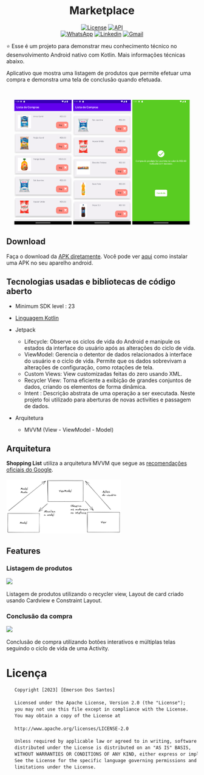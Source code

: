 <h1 align="center">Marketplace</h1>

<p align="center">
  <a href="https://opensource.org/licenses/Apache-2.0"><img alt="License" src="https://img.shields.io/badge/License-Apache%202.0-blue.svg"/></a>
  <a href="https://android-arsenal.com/api?level=23"><img src="https://img.shields.io/badge/API-23%2B-brightgreen.svg?style=flat" border="0" alt="API"></a>
  <br>
  <a href="https://wa.me/+5571991154541"><img alt="WhatsApp" src="https://img.shields.io/badge/WhatsApp-25D366?style=for-the-badge&logo=whatsapp&logoColor=white"/></a>
  <a href="https://www.linkedin.com/in/emerson-dos-santos-silva-398319206/"><img alt="Linkedin" src="https://img.shields.io/badge/LinkedIn-0077B5?style=for-the-badge&logo=linkedin&logoColor=white"/></a>
  <a href="mailto:emersonsantos1921@gmail.com"><img alt="Gmail" src="https://img.shields.io/badge/Gmail-D14836?style=for-the-badge&logo=gmail&logoColor=white"/></a>
</p>

<p align="center">  

⭐ Esse é um projeto para demonstrar meu conhecimento técnico no desenvolvimento Android nativo com Kotlin. Mais informações técnicas abaixo.

Aplicativo que mostra uma listagem de produtos que permite efetuar uma compra e demonstra uma tela de conclusão quando efetuada.

</p>

</br>

<p float="left" align="center">
<img alt="screenshot" width="30%" src="screenshoots/screenshot_1.png"/>
<img alt="screenshot" width="30%" src="screenshoots/screenshot_2.png"/>
<img alt="screenshot" width="30%" src="screenshoots/screenshot_3.png"/>
</p>

## Download

Faça o download da <a href="apk/app-debug.apk?raw=true">APK diretamente</a>. Você pode ver <a href="https://www.google.com/search?q=como+instalar+um+apk+no+android">aqui</a> como instalar uma APK no seu aparelho android.

## Tecnologias usadas e bibliotecas de código aberto

- Minimum SDK level : 23
- [Linguagem Kotlin](https://kotlinlang.org/)

- Jetpack 
  - Lifecycle: Observe os ciclos de vida do Android e manipule os estados da interface do usuário após as alterações do ciclo de vida.
  - ViewModel: Gerencia o detentor de dados relacionados à interface do usuário e o ciclo de vida. Permite que os dados sobrevivam a alterações de configuração, como rotações de tela.
  - Custom Views: View customizadas feitas do zero usando XML.
  - Recycler View: Torna eficiente a exibição de grandes conjuntos de dados, criando os elementos de forma dinâmica.
  - Intent : Descrição abstrata  de uma operação a ser executada. Neste projeto foi utilizado para aberturas de novas activities e passagem de dados.

- Arquitetura
  - MVVM (View - ViewModel - Model)

## Arquitetura

**Shopping List** utiliza a arquitetura MVVM que segue as [recomendações oficiais do Google](https://developer.android.com/topic/architecture).
</br></br>
<img src="screenshoots/arquitetura.png" width="60%"/>
<br>

## Features

### Listagem de produtos
<img src="screenshoots/device-1.gif" width="25%"/>

Listagem de produtos utilizando o recycler view, Layout de card criado usando Cardview e Constraint Layout.

### Conclusão da compra
<img src="screenshoots/device-2.gif" width="25%"/>

Conclusão de compra utilizando botões interativos e múltiplas telas seguindo o ciclo de vida de uma Activity.

# Licença

```xml
   Copyright [2023] [Emerson Dos Santos]

   Licensed under the Apache License, Version 2.0 (the "License");
   you may not use this file except in compliance with the License.
   You may obtain a copy of the License at

   http://www.apache.org/licenses/LICENSE-2.0

   Unless required by applicable law or agreed to in writing, software
   distributed under the License is distributed on an "AS IS" BASIS,
   WITHOUT WARRANTIES OR CONDITIONS OF ANY KIND, either express or implied.
   See the License for the specific language governing permissions and
   limitations under the License.
```

